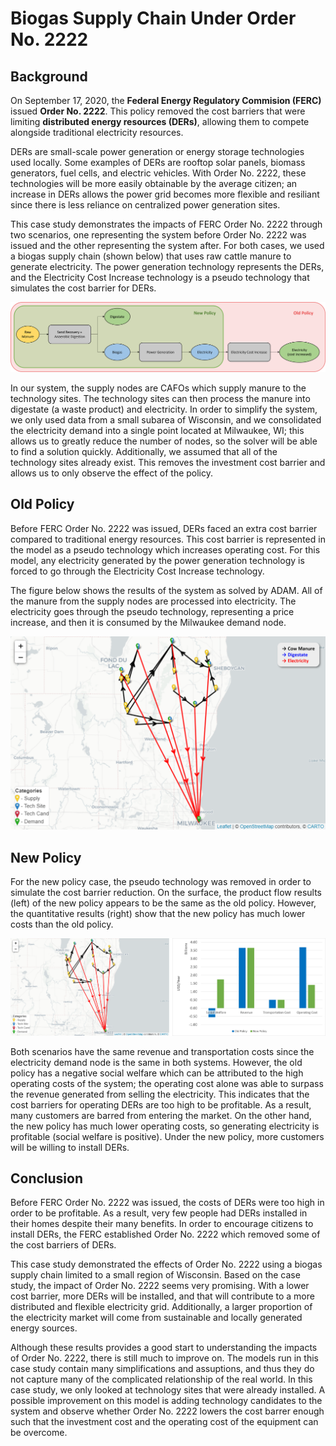 <h1>Biogas Supply Chain Under Order No. 2222</h1>

<h2>Background</h2>

<p>
    On September 17, 2020, the <b>Federal Energy Regulatory Commision (FERC)</b> issued <b>Order No. 2222</b>. This policy removed the cost barriers that were limiting <b>distributed energy resources (DERs)</b>, allowing them to compete alongside traditional electricity resources. 
</p>

<p>
    DERs are small-scale power generation or energy storage technologies used locally. Some examples of DERs are rooftop solar panels, biomass generators, fuel cells, and electric vehicles. With Order No. 2222, these technologies will be more easily obtainable by the average citizen; an increase in DERs allows the power grid becomes more flexible and resiliant since there is less reliance on centralized power generation sites. 
</p>

<p>
    This case study demonstrates the impacts of FERC Order No. 2222 through two scenarios, one representing the system before Order No. 2222 was issued and the other representing the system after. For both cases, we used a biogas supply chain (shown below) that uses raw cattle manure to generate electricity. The power generation technology represents the DERs, and the Electricity Cost Increase technology is a pseudo technology that simulates the cost barrier for DERs. 
</p>

<img src="Pictures\biogas_case_study\biogas_p_graph.png">

<p>
    In our system, the supply nodes are CAFOs which supply manure to the technology sites. The technology sites can then process the manure into digestate (a waste product) and electricity. In order to simplify the system, we only used data from a small subarea of Wisconsin, and we consolidated the electricity demand into a single point located at Milwaukee, WI; this allows us to greatly reduce the number of nodes, so the solver will be able to find a solution quickly. Additionally, we assumed that all of the technology sites already exist. This removes the investment cost barrier and allows us to only observe the effect of the policy. 
</p>

<h2>Old Policy</h2>

<p>
    Before FERC Order No. 2222 was issued, DERs faced an extra cost barrier compared to traditional energy resources. This cost barrier is represented in the model as a pseudo technology which increases operating cost. For this model, any electricity generated by the power generation technology is forced to go through the Electricity Cost Increase technology. 
</p>

<p>
    The figure below shows the results of the system as solved by ADAM. All of the manure from the supply nodes are processed into electricity. The electricity goes through the pseudo technology, representing a price increase, and then it is consumed by the Milwaukee demand node. 
</p>

<img src="Pictures\biogas_case_study\results_and_key.png">

<h2>New Policy</h2>

<p>
    For the new policy case, the pseudo technology was removed in order to simulate the cost barrier reduction. On the surface, the product flow results (left) of the new policy appears to be the same as the old policy. However, the quantitative results (right) show that the new policy has much lower costs than the old policy. 
</p> 

<img src="Pictures\biogas_case_study\graph_and_chart.png">

<p>
    Both scenarios have the same revenue and transportation costs since the electricity demand node is the same in both systems. However, the old policy has a negative social welfare which can be attributed to the high operating costs of the system; the operating cost alone was able to surpass the revenue generated from selling the electricity. This indicates that the cost barriers for operating DERs are too high to be profitable. As a result, many customers are barred from entering the market. On the other hand, the new policy has much lower operating costs, so generating electricity is profitable (social welfare is positive). Under the new policy, more customers will be willing to install DERs.
</p>

<h2>Conclusion</h2>

<p>
    Before FERC Order No. 2222 was issued, the costs of DERs were too high in order to be profitable. As a result, very few people had DERs installed in their homes despite their many benefits. In order to encourage citizens to install DERs, the FERC established Order No. 2222 which removed some of the cost barriers of DERs. 
</p>

<p>
    This case study demonstrated the effects of Order No. 2222 using a biogas supply chain limited to a small region of Wisconsin. Based on the case study, the impact of Order No. 2222 seems very promising. With a lower cost barrier, more DERs will be installed, and that will contribute to a more distributed and flexible electricity grid. Additionally, a larger proportion of the electricity market will come from sustainable and locally generated energy sources. 
</p>

<p>
    Although these results provides a good start to understanding the impacts of Order No. 2222, there is still much to improve on. The models run in this case study contain many simplifications and assuptions, and thus they do not capture many of the complicated relationship of the real world. In this case study, we only looked at technology sites that were already installed. A possible improvement on this model is adding technology candidates to the system and observe whether Order No. 2222 lowers the cost barrer enough such that the investment cost and the operating cost of the equipment can be overcome. 
</p>